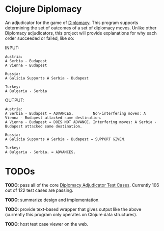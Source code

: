 # Clojure Diplomacy

An adjudicator for the game of [Diplomacy](https://en.wikipedia.org/wiki/Diplomacy_(game)).
This program supports determining the set of outcomes of a set of diplomacy moves.
Unlike other Diplomacy adjudicators, this project will provide explanations for why each order succeeded or failed, like so:

INPUT:
```
Austria:
A Serbia - Budapest
A Vienna - Budapest

Russia:
A Galicia Supports A Serbia - Budapest

Turkey:
A Bulgaria - Serbia
```

OUTPUT:
```
Austria:
A Serbia - Budapest = ADVANCES.         Non-interfering moves: A Vienna - Budapest attacked same destination.
A Vienna - Budapest = DOES NOT ADVANCE. Interfering moves: A Serbia - Budapest attacked same destination.

Russia:
A Galicia Supports A Serbia - Budapest = SUPPORT GIVEN.

Turkey:
A Bulgaria - Serbia. = ADVANCES.
```

# TODOs

**TODO**: pass all of the core [Diplomacy Adjudicator Test Cases](http://web.inter.nl.net/users/L.B.Kruijswijk/). Currently 106 out of 122 test cases are passing.

**TODO**: summarize design and implementation.

**TODO**: provide text-based wrapper that gives output like the above (currently this program only operates on Clojure data structures).

**TODO**: host test case viewer on the web.
